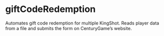 # giftCodeRedemption
Automates gift code redemption for multiple KingShot. Reads player data from a file and submits the form on CenturyGame’s website.
